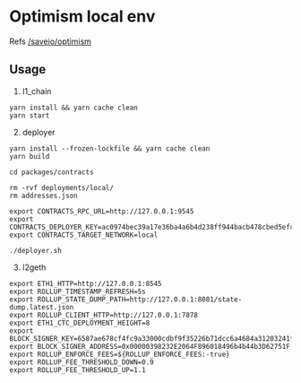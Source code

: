 
# Optimism local env

Refs [/saveio/optimism](http://10.0.1.228:3000/saveio/optimism)

## Usage

1. l1_chain

```
yarn install && yarn cache clean
yarn start
```

2. deployer

```
yarn install --frozen-lockfile && yarn cache clean
yarn build

cd packages/contracts

rm -rvf deployments/local/
rm addresses.json

export CONTRACTS_RPC_URL=http://127.0.0.1:9545
export CONTRACTS_DEPLOYER_KEY=ac0974bec39a17e36ba4a6b4d238ff944bacb478cbed5efcae784d7bf4f2ff80
export CONTRACTS_TARGET_NETWORK=local

./deployer.sh 
```

3. l2geth

```
export ETH1_HTTP=http://127.0.0.1:8545
export ROLLUP_TIMESTAMP_REFRESH=5s
export ROLLUP_STATE_DUMP_PATH=http://127.0.0.1:8081/state-dump.latest.json
export ROLLUP_CLIENT_HTTP=http://127.0.0.1:7878
export ETH1_CTC_DEPLOYMENT_HEIGHT=8
export BLOCK_SIGNER_KEY=6587ae678cf4fc9a33000cdbf9f35226b71dcc6a4684a31203241f9bcfd55d27
export BLOCK_SIGNER_ADDRESS=0x00000398232E2064F896018496b4b44b3D62751F
export ROLLUP_ENFORCE_FEES=${ROLLUP_ENFORCE_FEES:-true}
export ROLLUP_FEE_THRESHOLD_DOWN=0.9
export ROLLUP_FEE_THRESHOLD_UP=1.1
```

